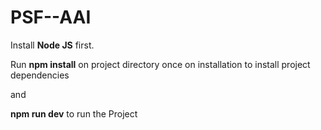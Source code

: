# PSF--AAI

Install **Node JS** first.
 
Run **npm install** on project directory once on installation to install project dependencies

and

**npm run dev** to run the Project
